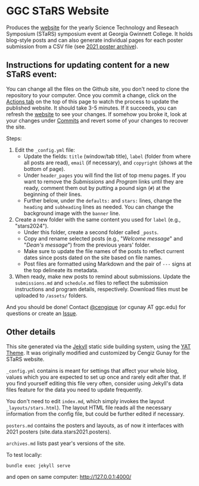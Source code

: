 # GGC STaRS Website 

Produces the [website](https://ggc-stars.github.io/) for the yearly
Science Technology and Reseach Symposium (STaRS) symposium event at
Georgia Gwinnett College. It holds blog-style posts and can also
generate individual pages for each poster submission from a CSV file
(see
[2021 poster archive](https://ggc-stars.github.io/archive-stars2021/posters/)).

## Instructions for updating content for a new STaRS event:

You can change all the files on the Github site, you don't need to
clone the repository to your computer. Once you commit a change, click
on the [Actions tab](//GGC-STaRS/GGC-STaRS.github.io/actions) on the
top of this page to watch the process to update the published
website. It should take 3-5 minutes. If it succeeds, you can refresh
the [website](https://ggc-stars.github.io/) to see your changes. If
somehow you broke it, look at your changes
under [Commits](/GGC-STaRS/GGC-STaRS.github.io/commits/master) and
revert some of your changes to recover the site.

Steps:

1. Edit the `_config.yml` file:
    - Update the fields: `title` (window/tab title), `label` (folder
    from where all posts are read), `email` (if necessary), and
    `copyright` (shows at the bottom of page).
    - Under `header_pages` you will find the list of top menu
    pages. If you want to remove the _Submissions_ and _Program_ links
    until they are ready, comment them out by putting a pound sign
    (`#`) at the beginning of their lines.
    - Further below, under the `defaults:` and `stars:` lines, change
    the `heading` and `subheading` lines as needed. You can change the
    background image with the `banner` line.
1. Create a new folder with the same content you used for `label` (e.g., "stars2024").
    - Under this folder, create a second folder called `_posts`.
    - Copy and rename selected posts (e.g., "_Welcome message_" and
      "_Dean's message_") from the previous years' folder.
    - Make sure to update the file names of the posts to reflect
      current dates since posts dated on the site based on file names.
    - Post files are formatted using Markdown and the pair of `---`
      signs at the top delineate its metadata.
1. When ready, make new posts to remind about submissions. Update the
   `submissions.md` and `schedule.md` files to reflect the submission
   instructions and program details, respectively. Download files must
   be uploaded to `/assets/` folders.
   
And you should be done!
Contact [@cengique](https://github.com/cengique) (or cgunay AT
ggc.edu) for questions or create
an [Issue](/GGC-STaRS/GGC-STaRS.github.io/issues).

## Other details

This site generated via the [Jekyll](https://jekyllrb.com/) static
side building system, using
the [YAT Theme](https://github.com/jeffreytse/jekyll-theme-yat). It
was originally modified and customized by Cengiz Gunay for the STaRS
website.

`_config.yml` contains is meant for settings that affect your whole
blog, values which you are expected to set up once and rarely edit
after that. If you find yourself editing this file very often,
consider using Jekyll's data files feature for the data you need to
update frequently.

You don't need to edit `index.md`, which simply invokes the layout
`_layouts/stars.html`). The layout HTML file reads all the necessary
information from the config file, but could be further edited if
necessary.

`posters.md` contains the posters and layouts, as of now it interfaces
with 2021 posters (site.data.stars2021.posters).

`archives.md` lists past year's versions of the site.

To test locally: 

```bash
bundle exec jekyll serve
```

and open on same computer: http://127.0.0.1:4000/
